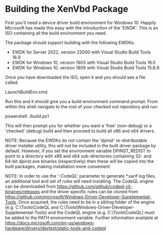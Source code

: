Building the XenVbd Package
===========================

First you'll need a device driver build environment for Windows 10. Happily
Microsoft has made this easy with the introduction of the 'EWDK'. This is an
ISO containing all the build environment you need.

The package should support building with the following EWDKs:

- EWDK for Server 2022, version 22000 with Visual Studio Build Tools 16.9
- EWDK for Windows 10, version 1903 with Visual Studio Build Tools 16.0
- EWDK for Windows 10, version 1809 with Visual Studio Build Tools 15.8.9

Once you have downloaded the ISO, open it and you should see a file called:

LaunchBuildEnv.cmd

Run this and it should give you a build environment command prompt. From
within this shell navigate to the root of your checked out repository
and run:

powershell ./build.ps1

This will then prompt you for whether you want a 'free' (non-debug) or a
'checked' (debug) build and then proceed to build all x86 and x64 drivers.

NOTE: Because the EWDKs do not contain the 'dpinst' re-distributable driver
installer utility, this will not be included in the built driver package
by default. However, if you set the environment variable DPINST_REDIST to
point to a directory with x86 and x64 sub-directories containing 32- and
64-bit dpinst.exe binaries (respectively) then these will be copied into
the built packages, making installation more convenient.

NOTE: In order to use the '-CodeQL' parameter to generate *.sarif log files,
an additional tool and set of rules will need installing. The CodeQL engine
can be downloaded from https://github.com/github/codeql-cli-binaries/releases
and the driver specific rules can be cloned from
https://github.com/microsoft/Windows-Driver-Developer-Supplemental-Tools.
Once acquired, the rules need to be in a sibling folder of the engine (e.g.
C:\Tools\CodeQL and C:\Tools\Windows-Driver-Developer-Supplemental-Tools) and
the CodeQL engine (e.g. C:\Tools\CodeQL) must be added to the PATH environment
variable. Further information available at
https://docs.microsoft.com/en-us/windows-hardware/drivers/devtest/static-tools-and-codeql
